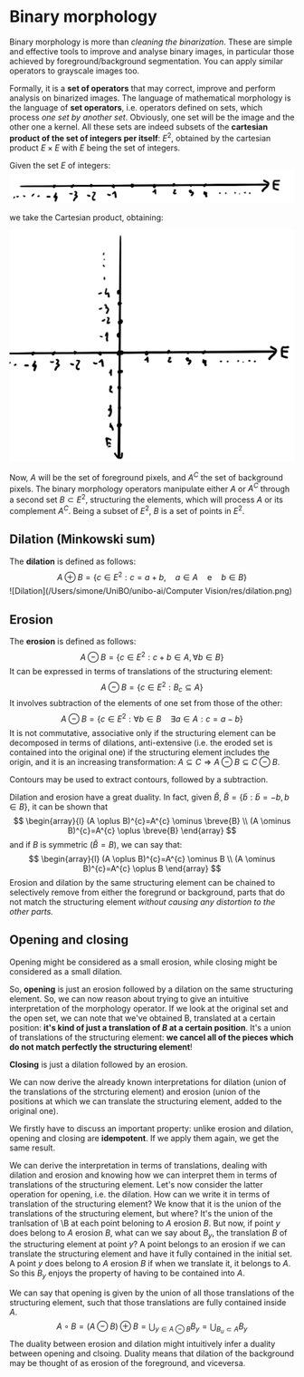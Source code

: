 # Binary morphology

Binary morphology is more than *cleaning the binarization*. These are simple and effective tools to improve and analyse binary images, in particular those achieved by foreground/background segmentation. You can apply similar operators to grayscale images too. 

Formally, it is a **set of operators** that may correct, improve and perform analysis on binarized images. The language of mathematical morphology is the language of **set operators**, i.e. operators defined on sets, which process *one set by another set*. Obviously, one set will be the image and the other one a kernel. All these sets are indeed subsets of the **cartesian product of the set of integers per itself**: $E^2$, obtained by the cartesian product $E\times E$ with $E$ being the set of integers. 

Given the set $E$ of integers:![Set of integers E](./res/set-of-integers-E.png)

we take the Cartesian product, obtaining:

![E^2](./res/set-e-squared.png)

Now, $A$ will be the set of foreground pixels, and $A^C$ the set of background pixels. The binary morphology operators manipulate either $A$ or $A^C$ through a second set $B\subset E^2$, structuring the elements, which will process $A$ or its complement $A^C$. Being a subset of $E^2$, $B$ is a set of points in $E^2$.

## Dilation (Minkowski sum)

The **dilation** is defined as follows:
$$
A \oplus B=\left\{c \in E^{2}: c=a+b, \quad a \in A \quad \mathrm{e} \quad b \in B\right\}
$$
![Dilation](/Users/simone/UniBO/unibo-ai/Computer Vision/res/dilation.png)

## Erosion

The **erosion** is defined as follows:
$$
A \ominus B=\left\{c \in E^{2}: c+b \in A, \forall b \in B\right\}
$$
It can be expressed in terms of translations of the structuring element:
$$
A\ominus B = \left\{c\in E^2: B_c \subseteq A\right\}
$$
It involves subtraction of the elements of one set from those of the other:
$$
A \ominus B=\left\{c \in E^{2}: \forall b \in B \quad \exists a \in A: c=a-b\right\}
$$
It is not commutative, associative only if the structuring element can be decomposed in terms of dilations, anti-extensive (i.e. the eroded set is contained into the original one) if the structuring element includes the origin, and it is an increasing transformation: $A \subseteq C \Rightarrow A \ominus B \subseteq C \ominus B$.

Contours may be used to extract contours, followed by a subtraction. 

Dilation and erosion have a great duality. In fact, given $\breve{B}$, $\breve{B}=\{\breve{b}: \breve{b}=-b, b \in B\}$, it can be shown that 
$$
\begin{array}{l}
(A \oplus B)^{c}=A^{c} \ominus \breve{B} \\
(A \ominus B)^{c}=A^{c} \oplus \breve{B}
\end{array}
$$
and if $B$ is symmetric ($\breve{B}=B$), we can say that:
$$
\begin{array}{l}
(A \oplus B)^{c}=A^{c} \ominus B \\
(A \ominus B)^{c}=A^{c} \oplus B
\end{array}
$$
Erosion and dilation by the same structuring element can be chained to selectively remove from either the foregrund or background, parts that do not match the structuring element *without causing any distortion to the other parts.*

## Opening and closing

Opening might be considered as a small erosion, while closing might be considered as a small dilation.

So, **opening** is just an erosion followed by a dilation on the same structuring element. So, we can now reason about trying to give an intuitive interpretation of the morphology operator. If we look at the original set and the open set, we can note that we've obtained B, translated at a certain position: **it's kind of just a translation of $B$ at a certain position**. It's a union of translations of the structuring element: **we cancel all of the pieces which do not match perfectly the structuring element**!

**Closing** is just a dilation followed by an erosion. 

We can now derive the already known interpretations for dilation (union of the translations of the strcturing element) and erosion (union of the positions at which we can translate the structuring element, added to the original one). 

We firstly have to discuss an important property: unlike erosion and dilation, opening and closing are **idempotent**. If we apply them again, we get the same result. 

We can derive the interpretation in terms of translations, dealing with dilation and erosion and knowing how we can interpret them in terms of translations of the structuring element. Let's now consider the latter operation for opening, i.e. the dilation. How can we write it in terms of translation of the structuring element? We know that it is the union of the translations of the structuring element, but where? It's the union of the tranlsation of \B at each point beloning to $A$ erosion $B$. But now, if point $y$ does belong to $A$ erosion $B$, what can we say about $B_y$, the translation $B$ of the structuring element at point $y$? A point belongs to an erosion if we can translate the structuring element and have it fully contained in the initial set. A point $y$ does belong to $A$ erosion $B$ if when we translate it, it belongs to $A$. So this $B_y$ enjoys the property of having to be contained into $A$. 

We can say that opening is given by the union of all those translations of the structuring element, such that those translations are fully contained inside $A$. 
$$
A \circ B = (A \ominus B) \oplus B = \bigcup_{y \in A \ominus B} B_y = \bigcup_{B_{u} \subset A} B_{y}
$$
The duality between erosion and dilation might intuitively infer a duality between opening and clsoing. Duality means that dilation of the background may be thought of as erosion of the foreground, and viceversa.

